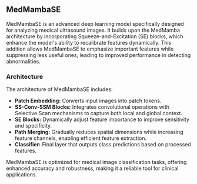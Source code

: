 ## MedMambaSE

MedMambaSE is an advanced deep learning model specifically designed for analyzing medical ultrasound images. It builds upon the MedMamba architecture by incorporating Squeeze-and-Excitation (SE) blocks, which enhance the model's ability to recalibrate features dynamically. This addition allows MedMambaSE to emphasize important features while suppressing less useful ones, leading to improved performance in detecting abnormalities.

### Architecture

The architecture of MedMambaSE includes:

- **Patch Embedding:** Converts input images into patch tokens.
- **SS-Conv-SSM Blocks:** Integrates convolutional operations with Selective Scan mechanisms to capture both local and global context.
- **SE Blocks:** Dynamically adjust feature importance to improve sensitivity and specificity.
- **Path Merging:** Gradually reduces spatial dimensions while increasing feature channels, enabling efficient feature extraction.
- **Classifier:** Final layer that outputs class predictions based on processed features.

MedMambaSE is optimized for medical image classification tasks, offering enhanced accuracy and robustness, making it a reliable tool for clinical applications.
